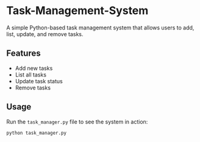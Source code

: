 # Task-Management-System
A simple Python-based task management system that allows users to add, list, update, and remove tasks.

## Features

- Add new tasks
- List all tasks
- Update task status
- Remove tasks

## Usage

Run the `task_manager.py` file to see the system in action:
```bash
python task_manager.py
